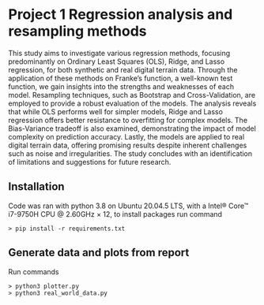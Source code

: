 # Project 1 Regression analysis and resampling methods
This study aims to investigate various regression methods, focusing predominantly on Ordinary Least Squares
(OLS), Ridge, and Lasso regression, for both synthetic and real digital terrain data. Through the application of
these methods on Franke’s function, a well-known test function, we gain insights into the strengths and weaknesses
of each model. Resampling techniques, such as Bootstrap and Cross-Validation, are employed to provide a robust
evaluation of the models. The analysis reveals that while OLS performs well for simpler models, Ridge and Lasso
regression offers better resistance to overfitting for complex models. The Bias-Variance tradeoff is also examined,
demonstrating the impact of model complexity on prediction accuracy. Lastly, the models are applied to real
digital terrain data, offering promising results despite inherent challenges such as noise and irregularities. The
study concludes with an identification of limitations and suggestions for future research.
## Installation 
Code was ran with python 3.8 on Ubuntu 20.04.5 LTS, with a Intel® Core™ i7-9750H CPU @ 2.60GHz × 12, to install packages run command

```Terminal
> pip install -r requirements.txt
```

## Generate data and plots from report
Run commands

```Terminal
> python3 plotter.py
> python3 real_world_data.py
```